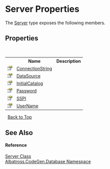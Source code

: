 # Server Properties
 

The <a href="6EC1F214">Server</a> type exposes the following members.


## Properties
&nbsp;<table><tr><th></th><th>Name</th><th>Description</th></tr><tr><td>![Public property](media/pubproperty.gif "Public property")</td><td><a href="66A654BB">ConnectionString</a></td><td /></tr><tr><td>![Public property](media/pubproperty.gif "Public property")</td><td><a href="AA1369F7">DataSource</a></td><td /></tr><tr><td>![Public property](media/pubproperty.gif "Public property")</td><td><a href="BBAB1089">InitialCatalog</a></td><td /></tr><tr><td>![Public property](media/pubproperty.gif "Public property")</td><td><a href="CABAE2B8">Password</a></td><td /></tr><tr><td>![Public property](media/pubproperty.gif "Public property")</td><td><a href="C8BE8075">SSPI</a></td><td /></tr><tr><td>![Public property](media/pubproperty.gif "Public property")</td><td><a href="BF2D105F">UserName</a></td><td /></tr></table>&nbsp;
<a href="#server-properties">Back to Top</a>

## See Also


#### Reference
<a href="6EC1F214">Server Class</a><br /><a href="E11F5D98">Albatross.CodeGen.Database Namespace</a><br />